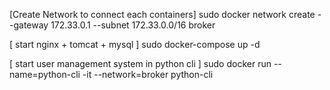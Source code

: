 [Create Network to connect each containers]
sudo docker network create --gateway 172.33.0.1 --subnet 172.33.0.0/16 broker 

[ start nginx + tomcat + mysql ]
sudo docker-compose up -d

[ start user management system in python cli ]
sudo docker run --name=python-cli -it --network=broker python-cli